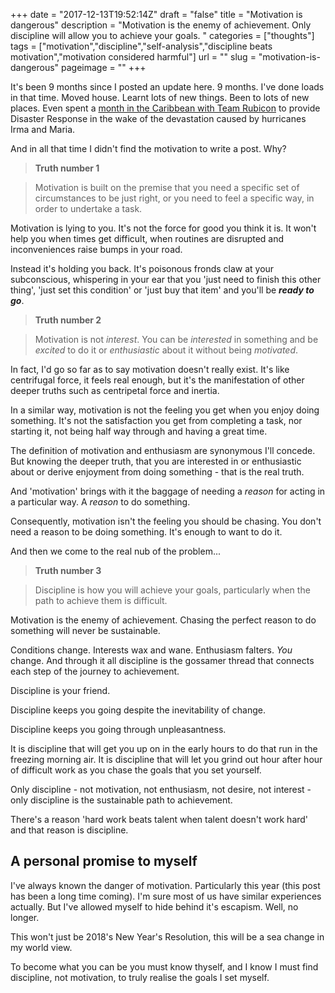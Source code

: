 +++
date = "2017-12-13T19:52:14Z" 
draft = "false"
title = "Motivation is dangerous"
description = "Motivation is the enemy of achievement. Only discipline will allow you to achieve your goals. " 
categories = ["thoughts"]
tags = ["motivation","discipline","self-analysis","discipline beats motivation","motivation considered harmful"]
url = ""
slug = "motivation-is-dangerous"
pageimage = ""
+++

It's been 9 months since I posted an update here. 9 months. I've done loads in that time. Moved house. Learnt lots of new things. Been to lots of new places. Even spent a [month in the Caribbean with Team Rubicon](http://www.teamrubiconuk.org/team-gets-straight-to-work-after-touching-down-in-british-virgin-islands/) to provide Disaster Response in the wake of the devastation caused by hurricanes Irma and Maria.  

And in all that time I didn't find the motivation to write a post. Why?

> **Truth number 1**

> Motivation is built on the premise that you need a specific set of circumstances to be just right, or you need to feel a specific way, in order to undertake a task. 

Motivation is lying to you. It's not the force for good you think it is. It won't help you when times get difficult, when routines are disrupted and inconveniences raise bumps in your road. 

<!--more-->
Instead it's holding you back. It's poisonous fronds claw at your subconscious, whispering in your ear that you 'just need to finish this other thing', 'just set this condition' or 'just buy that item' and you'll be ***ready to go***. 

> **Truth number 2**

> Motivation is not *interest*. You can be *interested* in something and be *excited* to do it or *enthusiastic* about it without being *motivated*. 

In fact, I'd go so far as to say motivation doesn't really exist. It's like centrifugal force, it feels real enough, but it's the manifestation of other deeper truths such as centripetal force and inertia. 

In a similar way, motivation is not the feeling you get when you enjoy doing something. It's not the satisfaction you get from completing a task, nor starting it, not being half way through and having a great time. 

The definition of motivation and enthusiasm are synonymous I'll concede. But knowing the deeper truth, that you are interested in or enthusiastic about or derive enjoyment from doing something - that is the real truth. 

And 'motivation' brings with it the baggage of needing a *reason* for acting in a particular way. A *reason* to do something. 

Consequently, motivation isn't the feeling you should be chasing. You don't need a reason to be doing something. It's enough to want to do it. 

And then we come to the real nub of the problem...

> **Truth number 3**

> Discipline is how you will achieve your goals, particularly when the path to achieve them is difficult.

Motivation is the enemy of achievement. Chasing the perfect reason to do something will never be sustainable. 

Conditions change. Interests wax and wane. Enthusiasm falters. *You* change. And through it all discipline is the gossamer thread that connects each step of the journey to achievement. 

Discipline is your friend. 

Discipline keeps you going despite the inevitability of change. 

Discipline keeps you going through unpleasantness. 

It is discipline that will get you up on in the early hours to do that run in the freezing morning air. It is discipline that will let you grind out hour after hour of difficult work as you chase the goals that you set yourself.

Only discipline - not motivation, not enthusiasm, not desire, not interest - only discipline is the sustainable path to achievement. 

There's a reason 'hard work beats talent when talent doesn't work hard' and that reason is discipline. 

## A personal promise to myself

I've always known the danger of motivation. Particularly this year (this post has been a long time coming). I'm sure most of us have similar experiences actually. But I've allowed myself to hide behind it's escapism. Well, no longer. 

This won't just be 2018's New Year's Resolution, this will be a sea change in my world view. 

To become what you can be you must know thyself, and I know I must find discipline, not motivation, to truly realise the goals I set myself. 


